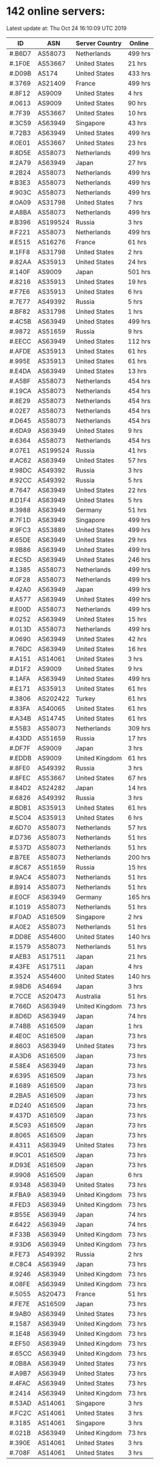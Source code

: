 # 142 online servers:

Latest update at: Thu Oct 24 16:10:09 UTC 2019

| ID | ASN | Server Country | Online |
| -- | --- | -------------- | ------ |
| #.B6D7 | AS58073 | Netherlands | 499 hrs |
| #.1F0E | AS53667 | United States | 21 hrs |
| #.D09B | AS174 | United States | 433 hrs |
| #.3769 | AS21409 | France | 499 hrs |
| #.8F12 | AS9009 | United States | 4 hrs |
| #.0613 | AS9009 | United States | 90 hrs |
| #.7F39 | AS53667 | United States | 10 hrs |
| #.3C59 | AS63949 | Singapore | 43 hrs |
| #.72B3 | AS63949 | United States | 499 hrs |
| #.0E01 | AS53667 | United States | 23 hrs |
| #.8D5E | AS58073 | Netherlands | 499 hrs |
| #.2A79 | AS63949 | Japan | 27 hrs |
| #.2B24 | AS58073 | Netherlands | 499 hrs |
| #.B3E3 | AS58073 | Netherlands | 499 hrs |
| #.903C | AS58073 | Netherlands | 499 hrs |
| #.0A09 | AS31798 | United States | 7 hrs |
| #.A8BA | AS58073 | Netherlands | 499 hrs |
| #.B396 | AS199524 | Russia | 3 hrs |
| #.F221 | AS58073 | Netherlands | 499 hrs |
| #.E515 | AS16276 | France | 61 hrs |
| #.1FF8 | AS31798 | United States | 2 hrs |
| #.82AA | AS35913 | United States | 24 hrs |
| #.140F | AS9009 | Japan | 501 hrs |
| #.8216 | AS35913 | United States | 19 hrs |
| #.F7E6 | AS35913 | United States | 6 hrs |
| #.7E77 | AS49392 | Russia | 5 hrs |
| #.BF82 | AS31798 | United States | 1 hrs |
| #.4C5B | AS63949 | United States | 499 hrs |
| #.9872 | AS51659 | Russia | 9 hrs |
| #.EECC | AS63949 | United States | 112 hrs |
| #.AFDE | AS35913 | United States | 61 hrs |
| #.995E | AS35913 | United States | 61 hrs |
| #.E4DA | AS63949 | United States | 13 hrs |
| #.A5BF | AS58073 | Netherlands | 454 hrs |
| #.19CA | AS58073 | Netherlands | 454 hrs |
| #.8E29 | AS58073 | Netherlands | 454 hrs |
| #.02E7 | AS58073 | Netherlands | 454 hrs |
| #.D645 | AS58073 | Netherlands | 454 hrs |
| #.6DA9 | AS63949 | United States | 9 hrs |
| #.6364 | AS58073 | Netherlands | 454 hrs |
| #.07E1 | AS199524 | Russia | 41 hrs |
| #.AC62 | AS63949 | United States | 57 hrs |
| #.98DC | AS49392 | Russia | 3 hrs |
| #.92CC | AS49392 | Russia | 5 hrs |
| #.7647 | AS63949 | United States | 22 hrs |
| #.D1F4 | AS63949 | United States | 5 hrs |
| #.3988 | AS63949 | Germany | 51 hrs |
| #.7F1D | AS63949 | Singapore | 499 hrs |
| #.9FC3 | AS53889 | United States | 499 hrs |
| #.65DE | AS63949 | United States | 29 hrs |
| #.9B86 | AS63949 | United States | 499 hrs |
| #.EC5D | AS63949 | United States | 246 hrs |
| #.1385 | AS58073 | Netherlands | 499 hrs |
| #.0F28 | AS58073 | Netherlands | 499 hrs |
| #.42A0 | AS63949 | Japan | 499 hrs |
| #.A577 | AS63949 | United States | 499 hrs |
| #.E00D | AS58073 | Netherlands | 499 hrs |
| #.0252 | AS63949 | United States | 15 hrs |
| #.013D | AS58073 | Netherlands | 499 hrs |
| #.0690 | AS63949 | United States | 42 hrs |
| #.76DC | AS63949 | United States | 16 hrs |
| #.A151 | AS14061 | United States | 3 hrs |
| #.D1F2 | AS9009 | United States | 9 hrs |
| #.1AFA | AS63949 | United States | 499 hrs |
| #.E171 | AS35913 | United States | 61 hrs |
| #.3806 | AS202422 | Turkey | 61 hrs |
| #.83FA | AS40065 | United States | 61 hrs |
| #.A34B | AS14745 | United States | 61 hrs |
| #.55B3 | AS58073 | Netherlands | 309 hrs |
| #.43DD | AS51659 | Russia | 17 hrs |
| #.DF7F | AS9009 | Japan | 3 hrs |
| #.EDDB | AS9009 | United Kingdom | 61 hrs |
| #.8FE0 | AS49392 | Russia | 3 hrs |
| #.8FEC | AS53667 | United States | 67 hrs |
| #.84D2 | AS24282 | Japan | 14 hrs |
| #.6826 | AS49392 | Russia | 3 hrs |
| #.BDB1 | AS35913 | United States | 61 hrs |
| #.5C04 | AS35913 | United States | 6 hrs |
| #.6D70 | AS58073 | Netherlands | 57 hrs |
| #.D736 | AS58073 | Netherlands | 51 hrs |
| #.537D | AS58073 | Netherlands | 51 hrs |
| #.B7EE | AS58073 | Netherlands | 200 hrs |
| #.8C67 | AS51659 | Russia | 15 hrs |
| #.9AC4 | AS58073 | Netherlands | 51 hrs |
| #.B914 | AS58073 | Netherlands | 51 hrs |
| #.E0CF | AS63949 | Germany | 165 hrs |
| #.1019 | AS58073 | Netherlands | 51 hrs |
| #.F0AD | AS16509 | Singapore | 2 hrs |
| #.A0E2 | AS58073 | Netherlands | 51 hrs |
| #.DD8E | AS54600 | United States | 140 hrs |
| #.1579 | AS58073 | Netherlands | 51 hrs |
| #.AEB3 | AS17511 | Japan | 21 hrs |
| #.43FE | AS17511 | Japan | 4 hrs |
| #.3524 | AS54600 | United States | 140 hrs |
| #.98D6 | AS4694 | Japan | 3 hrs |
| #.7CCE | AS20473 | Australia | 51 hrs |
| #.766D | AS63949 | United Kingdom | 73 hrs |
| #.8D6D | AS63949 | Japan | 74 hrs |
| #.74BB | AS16509 | Japan | 1 hrs |
| #.4E0C | AS16509 | Japan | 73 hrs |
| #.8603 | AS63949 | United States | 73 hrs |
| #.A3D6 | AS16509 | Japan | 73 hrs |
| #.58E4 | AS63949 | Japan | 73 hrs |
| #.6395 | AS16509 | Japan | 73 hrs |
| #.1689 | AS16509 | Japan | 73 hrs |
| #.2BA5 | AS16509 | Japan | 73 hrs |
| #.D240 | AS16509 | Japan | 73 hrs |
| #.437D | AS16509 | Japan | 73 hrs |
| #.5C93 | AS16509 | Japan | 73 hrs |
| #.8065 | AS16509 | Japan | 73 hrs |
| #.4311 | AS63949 | United States | 73 hrs |
| #.9C01 | AS16509 | Japan | 73 hrs |
| #.D93E | AS16509 | Japan | 73 hrs |
| #.9908 | AS16509 | Japan | 6 hrs |
| #.9348 | AS63949 | United States | 73 hrs |
| #.FBA9 | AS63949 | United Kingdom | 73 hrs |
| #.FED3 | AS63949 | United Kingdom | 73 hrs |
| #.B55E | AS63949 | Japan | 74 hrs |
| #.6422 | AS63949 | Japan | 74 hrs |
| #.F33B | AS63949 | United Kingdom | 73 hrs |
| #.93D6 | AS63949 | United Kingdom | 73 hrs |
| #.FE73 | AS49392 | Russia | 2 hrs |
| #.C8C4 | AS63949 | Japan | 73 hrs |
| #.9246 | AS63949 | United Kingdom | 73 hrs |
| #.08FE | AS63949 | United Kingdom | 73 hrs |
| #.5055 | AS20473 | France | 51 hrs |
| #.FE7E | AS16509 | Japan | 73 hrs |
| #.9AB0 | AS63949 | United States | 73 hrs |
| #.1587 | AS63949 | United Kingdom | 73 hrs |
| #.1E48 | AS63949 | United Kingdom | 73 hrs |
| #.EF50 | AS63949 | United Kingdom | 73 hrs |
| #.65CC | AS63949 | United Kingdom | 73 hrs |
| #.0B8A | AS63949 | United States | 73 hrs |
| #.A9B7 | AS63949 | United States | 73 hrs |
| #.4FAC | AS63949 | United States | 73 hrs |
| #.2414 | AS63949 | United Kingdom | 73 hrs |
| #.53AD | AS14061 | Singapore | 3 hrs |
| #.FC2C | AS14061 | United States | 3 hrs |
| #.3185 | AS14061 | Singapore | 3 hrs |
| #.021B | AS63949 | United Kingdom | 73 hrs |
| #.390E | AS14061 | United States | 3 hrs |
| #.708F | AS14061 | United States | 3 hrs |

